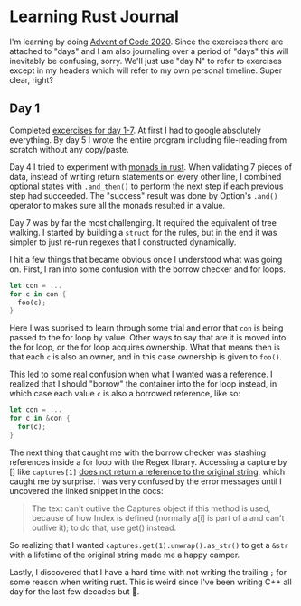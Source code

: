 # Learning Rust Journal

I'm learning by doing [Advent of Code 2020](https://adventofcode.com/2020). Since the exercises there are attached to "days" and I am also journaling over a period of "days" this will inevitably be confusing, sorry. We'll just use "day N" to refer to exercises except in my headers which will refer to my own personal timeline. Super clear, right?

## Day 1

Completed [excercises for day 1-7](https://adventofcode.com/2020). At first I had to google absolutely everything. By day 5 I wrote the entire program including file-reading from scratch without any copy/paste.

Day 4 I tried to experiment with [monads in rust](https://hoverbear.org/blog/option-monads-in-rust/). When validating 7 pieces of data, instead of writing return statements on every other line, I combined optional states with `.and_then()` to perform the next step if each previous step had succeeded. The "success" result was done by Option's `.and()` operator to makes sure all the monads resulted in a value.

Day 7 was by far the most challenging. It required the equivalent of tree walking. I started by building a `struct` for the rules, but in the end it was simpler to just re-run regexes that I constructed dynamically.

I hit a few things that became obvious once I understood what was going on. First, I ran into some confusion with the borrow checker and for loops.

```rust
let con = ...
for c in con {
  foo(c);
}
```

Here I was suprised to learn through some trial and error that `con` is being passed to the for loop by value. Other ways to say that are it is moved into the for loop, or the for loop acquires ownership. What that means then is that each `c` is also an owner, and in this case ownership is given to `foo()`.

This led to some real confusion when what I wanted was a reference. I realized that I should "borrow" the container into the for loop instead, in which case each value `c` is also a borrowed reference, like so:

```rust
let con = ...
for c in &con {
  for(c);
}
```

The next thing that caught me with the borrow checker was stashing references inside a for loop with the Regex library. Accessing a capture by [] like `captures[1]` [does not return a reference to the original string](https://docs.rs/regex/1.1.9/regex/struct.Captures.html#impl-Index%3Cusize%3E), which caught me by surprise. I was very confused by the error messages until I uncovered the linked snippet in the docs:

> The text can't outlive the Captures object if this method is used, because of how Index is defined (normally a[i] is part of a and can't outlive it); to do that, use get() instead.

So realizing that I wanted `captures.get(1).unwrap().as_str()` to get a `&str` with a lifetime of the original string made me a happy camper.

Lastly, I discovered that I have a hard time with not writing the trailing `;` for some reason when writing rust. This is weird since I've been writing C++ all day for the last few decades but 🤷.
